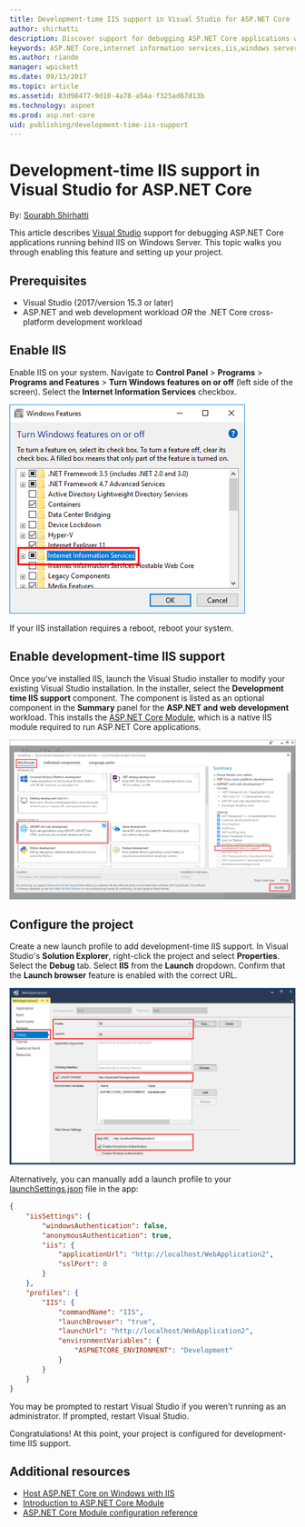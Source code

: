 ```yaml
---
title: Development-time IIS support in Visual Studio for ASP.NET Core
author: shirhatti
description: Discover support for debugging ASP.NET Core applications when running behind IIS on Windows Server.
keywords: ASP.NET Core,internet information services,iis,windows server,asp.net core module,debugging
ms.author: riande
manager: wpickett
ms.date: 09/13/2017
ms.topic: article
ms.assetid: 83d98477-9d10-4a78-a54a-f325ad67d13b
ms.technology: aspnet
ms.prod: asp.net-core
uid: publishing/development-time-iis-support
---
```

# Development-time IIS support in Visual Studio for ASP.NET Core

By: [Sourabh Shirhatti](https://twitter.com/sshirhatti)

This article describes [Visual Studio](https://www.visualstudio.com/vs/) support for debugging ASP.NET Core applications running behind IIS on Windows Server. This topic walks you through enabling this feature and setting up your project.

## Prerequisites

* Visual Studio (2017/version 15.3 or later)
* ASP.NET and web development workload *OR* the .NET Core cross-platform development workload

## Enable IIS

Enable IIS on your system. Navigate to **Control Panel** > **Programs** > **Programs and Features** > **Turn Windows features on or off** (left side of the screen). Select the **Internet Information Services** checkbox.

![Windows Features showing Internet Information Services checkbox checked as a black square (not a checkmark) indicating that some of the IIS features are enabled](development-time-iis-support/_static/enable_iis.png)

If your IIS installation requires a reboot, reboot your system.

## Enable development-time IIS support

Once you've installed IIS, launch the Visual Studio installer to modify your existing Visual Studio installation. In the installer, select the **Development time IIS support** component. The component is listed as an optional component in the **Summary** panel for the **ASP.NET and web development** workload. This installs the [ASP.NET Core Module](xref:fundamentals/servers/aspnet-core-module), which is a native IIS module required to run ASP.NET Core applications.

![Modifying Visual Studio features: The Workloads tab is selected. In the Web and Cloud section, the ASP.NET and web development panel is selected. On the right in the Optional area of the Summary panel, there is a checkbox for Development time IIS support.](development-time-iis-support/_static/development_time_support.png)

## Configure the project

Create a new launch profile to add development-time IIS support. In Visual Studio's **Solution Explorer**, right-click the project and select **Properties**. Select the **Debug** tab. Select **IIS** from the **Launch** dropdown. Confirm that the **Launch browser** feature is enabled with the correct URL.

![Project properties window with the Debug tab selected. The Profile and Launch settings are set to IIS. The Launch browser feature is enabled with an address of http://localhost/WebApplication2. The same address is also provided in the App URL field of the Web Server Settings area with Enable Anonymous Authentication enabled.](development-time-iis-support/_static/project_properties.png)

Alternatively, you can manually add a launch profile to your [launchSettings.json](http://json.schemastore.org/launchsettings) file in the app:

```json
{
    "iisSettings": {
        "windowsAuthentication": false,
        "anonymousAuthentication": true,
        "iis": {
            "applicationUrl": "http://localhost/WebApplication2",
            "sslPort": 0
        }
    },
    "profiles": {
        "IIS": {
            "commandName": "IIS",
            "launchBrowser": "true",
            "launchUrl": "http://localhost/WebApplication2",
            "environmentVariables": {
                "ASPNETCORE_ENVIRONMENT": "Development"
            }
        }
    }
}
```

You may be prompted to restart Visual Studio if you weren't running as an administrator. If prompted, restart Visual Studio.

Congratulations! At this point, your project is configured for development-time IIS support. 

## Additional resources

* [Host ASP.NET Core on Windows with IIS](xref:publishing/iis)
* [Introduction to ASP.NET Core Module](xref:fundamentals/servers/aspnet-core-module)
* [ASP.NET Core Module configuration reference](xref:hosting/aspnet-core-module)
